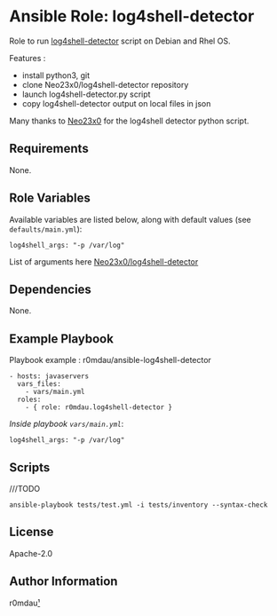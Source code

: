 Ansible Role: log4shell-detector
================================

Role to run [log4shell-detector](https://github.com/Neo23x0/log4shell-detector) script on Debian and Rhel OS.

Features :
* install python3, git
* clone Neo23x0/log4shell-detector repository
* launch log4shell-detector.py script
* copy log4shell-detector output on local files in json

Many thanks to [Neo23x0](https://github.com/Neo23x0) for the log4shell detector python script.

Requirements
------------

None.

Role Variables
--------------

Available variables are listed below, along with default values (see `defaults/main.yml`):

    log4shell_args: "-p /var/log"

List of arguments here [Neo23x0/log4shell-detector](https://github.com/Neo23x0/log4shell-detector/blob/main/README.md)

Dependencies
------------

None.

Example Playbook
----------------

Playbook example : r0mdau/ansible-log4shell-detector

    - hosts: javaservers
      vars_files:
        - vars/main.yml
      roles:
        - { role: r0mdau.log4shell-detector }

*Inside playbook `vars/main.yml`*:

    log4shell_args: "-p /var/log"

Scripts
-------
///TODO
```
ansible-playbook tests/test.yml -i tests/inventory --syntax-check
```

License
-------

Apache-2.0

Author Information
------------------

r0mdau[¹](https://github.com/r0mdau)
